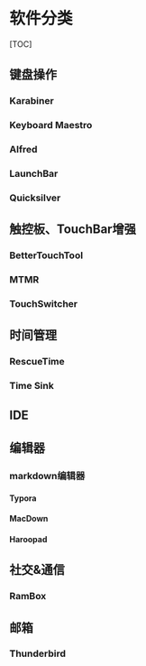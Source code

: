 # 软件分类

[TOC]

## 键盘操作

### Karabiner



### Keyboard Maestro



### Alfred



### LaunchBar



### Quicksilver



## 触控板、TouchBar增强

### BetterTouchTool

### MTMR

### TouchSwitcher

## 时间管理

### RescueTime

### Time Sink



## IDE

## 编辑器

### markdown编辑器

#### Typora

#### MacDown

#### Haroopad





## 社交&通信

### RamBox

## 邮箱

### Thunderbird
